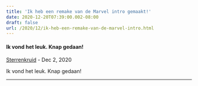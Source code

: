 ```yaml
---
title: 'Ik heb een remake van de Marvel intro gemaakt!'
date: 2020-12-20T07:39:00.002-08:00
draft: false
url: /2020/12/ik-heb-een-remake-van-de-marvel-intro.html
---
```


#### Ik vond het leuk. Knap gedaan!
[Sterrenkruid](https://www.blogger.com/profile/04586332429321097785 "noreply@blogger.com") - <time datetime="2020-12-22T07:18:16.295-08:00">Dec 2, 2020</time>

Ik vond het leuk. Knap gedaan!
<hr />
